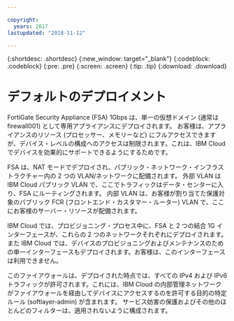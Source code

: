 ```yaml
---

copyright:
  years: 2017
lastupdated: "2018-11-12"

---
```


{:shortdesc: .shortdesc}
{:new_window: target="_blank"}
{:codeblock: .codeblock}
{:pre: .pre}
{:screen: .screen}
{:tip: .tip}
{:download: .download}

# デフォルトのデプロイメント

FortiGate Security Appliance (FSA) 1Gbps は、単一の仮想ドメイン (通常は firewall001) として専用アプライアンスにデプロイされます。 お客様は、アプライアンスのリソース (プロセッサー、メモリーなど) にフルアクセスできますが、デバイス・レベルの構成へのアクセスは制限されます。これは、IBM Cloud でデバイスを効果的にサポートできるようにするためです。

FSA は、NAT モードでデプロイされ、パブリック・ネットワーク・インフラストラクチャー内の 2 つの VLAN/ネットワークに配備されます。 外部 VLAN は IBM Cloud パブリック VLAN で、ここでトラフィックはデータ・センターに入り、FSA にルーティングされます。 内部 VLAN は、お客様が割り当てた保護対象のパブリック FCR (フロントエンド・カスタマー・ルーター) VLAN で、ここにお客様のサーバー・リソースが配備されます。  

IBM Cloud では、プロビジョニング・プロセス中に、FSA と 2 つの結合 1G インターフェースが、これらの 2 つのネットワークそれぞれにデプロイされます。 また IBM Cloud では、デバイスのプロビジョニングおよびメンテナンスのための単一インターフェースもデプロイされます。お客様は、このインターフェースは利用できません。

このファイアウォールは、デプロイされた時点では、すべての IPv4 および IPv6 トラフィックが許可されます。これには、IBM Cloud の内部管理ネットワークがファイアウォールを経由してデバイスにアクセスするのを許可する目的の特定ルール (softlayer-admin) が含まれます。 サービス妨害の保護およびその他のほとんどのフィルターは、適用されないように構成されます。
